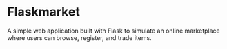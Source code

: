 # Flaskmarket
A simple web application built with Flask to simulate an online marketplace where users can browse, register, and trade items.
